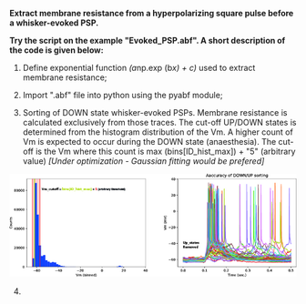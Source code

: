 **Extract membrane resistance from a hyperpolarizing square pulse before a whisker-evoked PSP.**


**Try the script on the example "Evoked_PSP.abf". A short description of the code is given below:**

1) Define exponential function *(a*np.exp (b*x) + c)* used to extract membrane resistance;


2) Import ".abf" file into python using the pyabf module;


3) Sorting of DOWN state whisker-evoked PSPs. Membrane resistance is calculated exclusively from those traces.
The cut-off UP/DOWN states is determined from the histogram distribution of the Vm. A higher count of Vm is expected to occur during the DOWN state (anaesthesia). The cut-off is the Vm where this count is max (bins[ID_hist_max]) + "5" (arbitrary value)  *[Under optimization - Gaussian fitting would be prefered]*

<p align="center">
  <img src="https://github.com/tmcampelo/Electrophysiology_Analysis/blob/master/Membrane_Resistance/Example_Figures/Rin_UpStatesRemoved5.jpg">
</p>



4)


